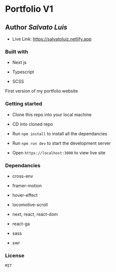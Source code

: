 # Portfolio V1

## Author *Salvato Luis*

* Live Link: https://salvatoluiz.netlify.app

### Built with

* Next js

* Typescript

* SCSS

First version of my portfolio website

### Getting started

* Clone this repo into your local machine

* CD into cloned repo

* Run `npm install` to install all the dependancies

* Run `npm run dev` to start the development server

* Open `https://localhost:3000` to view live site

### Dependancies

* cross-env

* framer-motion

* hover-effect

* locomotive-scroll

* next, react, react-dom

* react-ga

* sass

 * swr
 
 ### License

`MIT`
